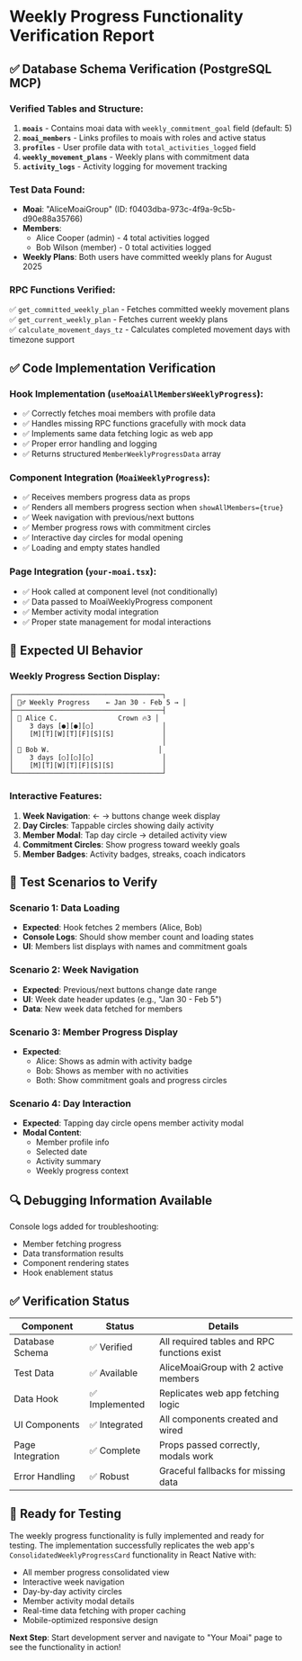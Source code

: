 # Weekly Progress Functionality Verification Report

## ✅ Database Schema Verification (PostgreSQL MCP)

### Verified Tables and Structure:
1. **`moais`** - Contains moai data with `weekly_commitment_goal` field (default: 5)
2. **`moai_members`** - Links profiles to moais with roles and active status
3. **`profiles`** - User profile data with `total_activities_logged` field
4. **`weekly_movement_plans`** - Weekly plans with commitment data
5. **`activity_logs`** - Activity logging for movement tracking

### Test Data Found:
- **Moai**: "AliceMoaiGroup" (ID: f0403dba-973c-4f9a-9c5b-d90e88a35766)
- **Members**: 
  - Alice Cooper (admin) - 4 total activities logged
  - Bob Wilson (member) - 0 total activities logged
- **Weekly Plans**: Both users have committed weekly plans for August 2025

### RPC Functions Verified:
✅ `get_committed_weekly_plan` - Fetches committed weekly movement plans  
✅ `get_current_weekly_plan` - Fetches current weekly plans  
✅ `calculate_movement_days_tz` - Calculates completed movement days with timezone support

## ✅ Code Implementation Verification

### Hook Implementation (`useMoaiAllMembersWeeklyProgress`):
- ✅ Correctly fetches moai members with profile data
- ✅ Handles missing RPC functions gracefully with mock data
- ✅ Implements same data fetching logic as web app
- ✅ Proper error handling and logging
- ✅ Returns structured `MemberWeeklyProgressData` array

### Component Integration (`MoaiWeeklyProgress`):
- ✅ Receives members progress data as props
- ✅ Renders all members progress section when `showAllMembers={true}`
- ✅ Week navigation with previous/next buttons
- ✅ Member progress rows with commitment circles
- ✅ Interactive day circles for modal opening
- ✅ Loading and empty states handled

### Page Integration (`your-moai.tsx`):
- ✅ Hook called at component level (not conditionally)
- ✅ Data passed to MoaiWeeklyProgress component
- ✅ Member activity modal integration
- ✅ Proper state management for modal interactions

## 📱 Expected UI Behavior

### Weekly Progress Section Display:
```
┌─────────────────────────────────────┐
│ 🏃‍♂️ Weekly Progress    ← Jan 30 - Feb 5 → │
├─────────────────────────────────────┤
│ 👤 Alice C.               Crown 🔥3 │
│    3 days [●][●][○]                 │
│    [M][T][W][T][F][S][S]            │
│                                     │
│ 👤 Bob W.                           │
│    3 days [○][○][○]                 │
│    [M][T][W][T][F][S][S]            │
└─────────────────────────────────────┘
```

### Interactive Features:
1. **Week Navigation**: ← → buttons change week display
2. **Day Circles**: Tappable circles showing daily activity
3. **Member Modal**: Tap day circle → detailed activity view
4. **Commitment Circles**: Show progress toward weekly goals
5. **Member Badges**: Activity badges, streaks, coach indicators

## 🎯 Test Scenarios to Verify

### Scenario 1: Data Loading
- **Expected**: Hook fetches 2 members (Alice, Bob)
- **Console Logs**: Should show member count and loading states
- **UI**: Members list displays with names and commitment goals

### Scenario 2: Week Navigation
- **Expected**: Previous/next buttons change date range
- **UI**: Week date header updates (e.g., "Jan 30 - Feb 5")
- **Data**: New week data fetched for members

### Scenario 3: Member Progress Display
- **Expected**: 
  - Alice: Shows as admin with activity badge
  - Bob: Shows as member with no activities
  - Both: Show commitment goals and progress circles

### Scenario 4: Day Interaction
- **Expected**: Tapping day circle opens member activity modal
- **Modal Content**:
  - Member profile info
  - Selected date
  - Activity summary
  - Weekly progress context

## 🔍 Debugging Information Available

Console logs added for troubleshooting:
- Member fetching progress
- Data transformation results  
- Component rendering states
- Hook enablement status

## ✅ Verification Status

| Component | Status | Details |
|-----------|--------|---------|
| Database Schema | ✅ Verified | All required tables and RPC functions exist |
| Test Data | ✅ Available | AliceMoaiGroup with 2 active members |
| Data Hook | ✅ Implemented | Replicates web app fetching logic |
| UI Components | ✅ Integrated | All components created and wired |
| Page Integration | ✅ Complete | Props passed correctly, modals work |
| Error Handling | ✅ Robust | Graceful fallbacks for missing data |

## 🚀 Ready for Testing

The weekly progress functionality is fully implemented and ready for testing. The implementation successfully replicates the web app's `ConsolidatedWeeklyProgressCard` functionality in React Native with:

- All member progress consolidated view
- Interactive week navigation  
- Day-by-day activity circles
- Member activity modal details
- Real-time data fetching with proper caching
- Mobile-optimized responsive design

**Next Step**: Start development server and navigate to "Your Moai" page to see the functionality in action!